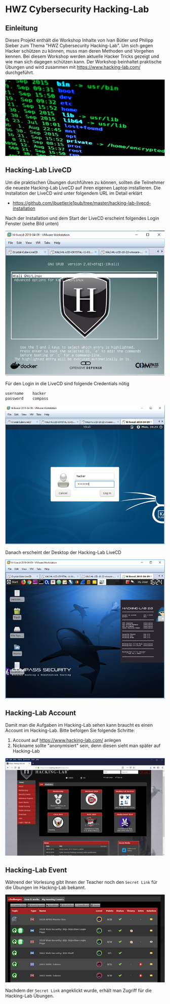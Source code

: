 # HWZ Cybersecurity Hacking-Lab
## Einleitung
Dieses Projekt enthält die Workshop Inhalte von Ivan Bütler und Philipp Sieber zum Thema "HWZ Cybersecurity Hacking-Lab". Um sich gegen Hacker schützen zu können, muss man deren Methoden und Vorgehen kennen. Bei diesem Workshop werden aktuelle Hacker Tricks gezeigt und wie man sich dagegen schützen kann. Der Workshop beinhaltet praktische Übungen und wird zusammen mit https://www.hacking-lab.com/ durchgeführt.

![hacking](images/hacking.png)

## Hacking-Lab LiveCD
Um die praktischen Übungen durchführen zu können, sollten die Teilnehmer die neueste Hacking-Lab LiveCD auf ihren eigenen Laptop installieren. 
Die Installation der LiveCD wird unter folgendem URL im Detail erklärt
* https://github.com/ibuetler/e1pub/tree/master/hacking-lab-livecd-installation

Nach der Installation und dem Start der LiveCD erscheint folgendes Login Fenster (siehe Bild unten)

![livecd](images/lcd.png)

Für den Login in die LiveCD sind folgende Credentials nötig
```
username    hacker
password    compass
```

![livecd](images/lcd1.png)

Danach erscheint der Desktop der Hacking-Lab LiveCD

![livecd](images/lcd2.png)

## Hacking-Lab Account
Damit man die Aufgaben im Hacking-Lab sehen kann braucht es einen Account im Hacking-Lab. 
Bitte befolgen Sie folgende Schritte:

1. Account auf https://www.hacking-lab.com/ anlegen
2. Nickname sollte "anonymisiert" sein, denn diesen sieht man später auf Hacking-Lab

![hl](images/hl.png)

## Hacking-Lab Event
Während der Vorlesung gibt Ihnen der Teacher noch den `Secret Link` für die Übungen im Hacking-Lab bekannt. 

![challenges](images/challenges.png)

Nachdem der `Secret Link` angeklickt wurde, erhält man Zugriff für die Hacking-Lab Übungen. 



